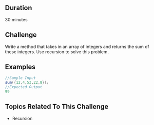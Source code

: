 ## Duration
30 minutes
## Challenge
Write a method that takes in an array of integers and returns the sum of these integers. Use recursion to solve this problem.
## Examples
```java
//Sample Input
sum({12,4,53,22,8});
//Expected Output
99
```
## Topics Related To This Challenge
- Recursion